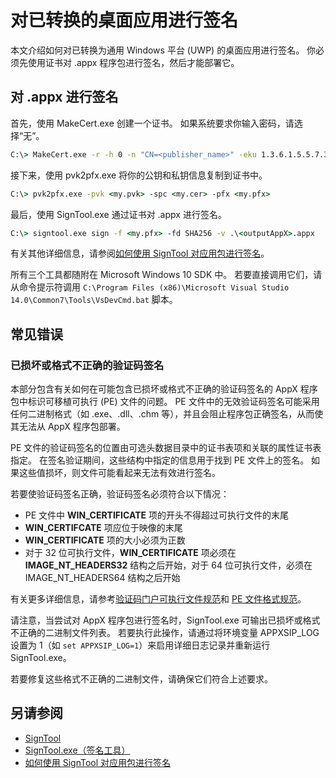# 对已转换的桌面应用进行签名

本文介绍如何对已转换为通用 Windows 平台 (UWP) 的桌面应用进行签名。 你必须先使用证书对 .appx 程序包进行签名，然后才能部署它。

## 对 .appx 进行签名

首先，使用 MakeCert.exe 创建一个证书。 如果系统要求你输入密码，请选择“无”。 

```cmd
C:\> MakeCert.exe -r -h 0 -n "CN=<publisher_name>" -eku 1.3.6.1.5.5.7.3.3 -pe -sv <my.pvk> <my.cer>
```

接下来，使用 pvk2pfx.exe 将你的公钥和私钥信息复制到证书中。 

```cmd
C:\> pvk2pfx.exe -pvk <my.pvk> -spc <my.cer> -pfx <my.pfx>
```
最后，使用 SignTool.exe 通过证书对 .appx 进行签名。

```cmd
C:\> signtool.exe sign -f <my.pfx> -fd SHA256 -v .\<outputAppX>.appx
``` 

有关其他详细信息，请参阅[如何使用 SignTool 对应用包进行签名](https://msdn.microsoft.com/en-us/library/windows/desktop/jj835835(v=vs.85).aspx)。 

所有三个工具都随附在 Microsoft Windows 10 SDK 中。 若要直接调用它们，请从命令提示符调用 ```C:\Program Files (x86)\Microsoft Visual Studio 14.0\Common7\Tools\VsDevCmd.bat``` 脚本。

## 常见错误

### 已损坏或格式不正确的验证码签名

本部分包含有关如何在可能包含已损坏或格式不正确的验证码签名的 AppX 程序包中标识可移植可执行 (PE) 文件的问题。 PE 文件中的无效验证码签名可能采用任何二进制格式（如 .exe、.dll、.chm 等），并且会阻止程序包正确签名，从而使其无法从 AppX 程序包部署。 

PE 文件的验证码签名的位置由可选头数据目录中的证书表项和关联的属性证书表指定。 在签名验证期间，这些结构中指定的信息用于找到 PE 文件上的签名。 如果这些值损坏，则文件可能看起来无法有效进行签名。 

若要使验证码签名正确，验证码签名必须符合以下情况：

- PE 文件中 **WIN_CERTIFICATE** 项的开头不得超过可执行文件的末尾
- **WIN_CERTIFCATE** 项应位于映像的末尾
- **WIN_CERTIFICATE** 项的大小必须为正数
- 对于 32 位可执行文件，**WIN_CERTIFICATE** 项必须在 **IMAGE_NT_HEADERS32** 结构之后开始，对于 64 位可执行文件，必须在 IMAGE_NT_HEADERS64 结构之后开始

有关更多详细信息，请参考[验证码门户可执行文件规范](http://download.microsoft.com/download/9/c/5/9c5b2167-8017-4bae-9fde-d599bac8184a/Authenticode_PE.docx)和 [PE 文件格式规范](https://msdn.microsoft.com/en-us/windows/hardware/gg463119.aspx)。 

请注意，当尝试对 AppX 程序包进行签名时，SignTool.exe 可输出已损坏或格式不正确的二进制文件列表。 若要执行此操作，请通过将环境变量 APPXSIP_LOG 设置为 1（如 ```set APPXSIP_LOG=1```）来启用详细日志记录并重新运行 SignTool.exe。

若要修复这些格式不正确的二进制文件，请确保它们符合上述要求。

## 另请参阅

- [SignTool](https://msdn.microsoft.com/library/windows/desktop/aa387764(v=vs.85).aspx)
- [SignTool.exe（签名工具）](https://msdn.microsoft.com/library/8s9b9yaz(v=vs.110).aspx)
- [如何使用 SignTool 对应用包进行签名](https://msdn.microsoft.com/en-us/library/windows/desktop/jj835835(v=vs.85).aspx)

<!--HONumber=Jun16_HO4-->


